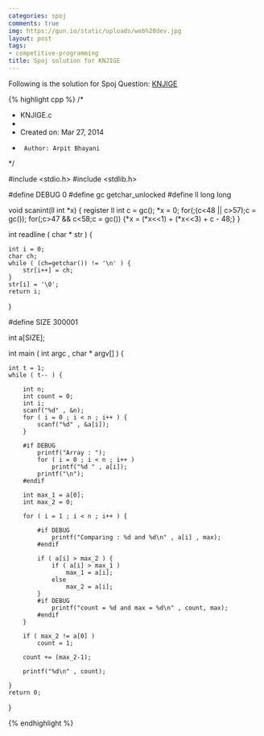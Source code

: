 ```yaml
---
categories: spoj
comments: true
img: https://gun.io/static/uploads/web%20dev.jpg
layout: post
tags:
- competitive-programming
title: Spoj solution for KNJIGE
---
```


Following is the solution for Spoj Question: [KNJIGE](http://www.spoj.com/problems/KNJIGE/)

{% highlight cpp %}
/*
 * KNJIGE.c
 *
 *  Created on: Mar 27, 2014
 *      Author: Arpit Bhayani
 */


#include <stdio.h>
#include <stdlib.h>

#define DEBUG 0
#define gc getchar_unlocked
#define ll long long

void scanint(ll int *x) {
	register ll int c = gc();
	*x = 0;
	for(;(c<48 || c>57);c = gc());
	for(;c>47 && c<58;c = gc()) {*x = (*x<<1) + (*x<<3) + c - 48;}
}

int readline ( char * str ) {

	int i = 0;
	char ch;
	while ( (ch=getchar()) != '\n' ) {
		str[i++] = ch;
	}
	str[i] = '\0';
	return i;
}

#define SIZE 300001

int a[SIZE];

int main ( int argc , char * argv[] ) {

	int t = 1;
	while ( t-- ) {

		int n;
		int count = 0;
		int i;
		scanf("%d" , &n);
		for ( i = 0 ; i < n ; i++ ) {
			scanf("%d" , &a[i]);
		}

		#if DEBUG
			printf("Array : ");
			for ( i = 0 ; i < n ; i++ )
				printf("%d " , a[i]);
			printf("\n");
		#endif

		int max_1 = a[0];
		int max_2 = 0;

		for ( i = 1 ; i < n ; i++ ) {

			#if DEBUG
				printf("Comparing : %d and %d\n" , a[i] , max);
			#endif

			if ( a[i] > max_2 ) {
				if ( a[i] > max_1 )
					max_1 = a[i];
				else
					max_2 = a[i];
			}
			#if DEBUG
				printf("count = %d and max = %d\n" , count, max);
			#endif
		}

		if ( max_2 != a[0] )
			count = 1;

		count += (max_2-1);

		printf("%d\n" , count);

	}
	return 0;
}

{% endhighlight %}